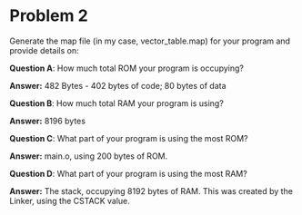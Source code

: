 # Problem 2
Generate the map file (in my case, vector_table.map) for your program and provide details on:

**Question A**: How much total ROM your program is occupying?

**Answer:** 482 Bytes - 402 bytes of code; 80 bytes of data


**Question B**: How much total RAM your program is using?   

**Answer:** 8196 bytes


**Question C**: What part of your program is using the most ROM?

**Answer:** main.o, using 200 bytes of ROM.


**Question D**: What part of your program is using the most RAM?  

**Answer:** The stack, occupying 8192 bytes of RAM. This was created by the Linker, using the CSTACK value.
